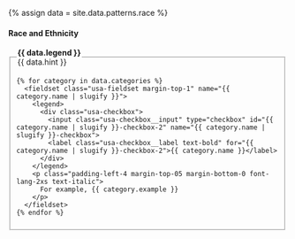 {% assign data = site.data.patterns.race %}

<h4 class="site-preview-heading">Race and Ethnicity</h4>
<form class="usa-form usa-form--large">
  <fieldset name="race-and-ethnicity" class="usa-fieldset" aria-multiselectable="true">
    <legend class="usa-legend">
      <label>
        <strong>{{ data.legend }}</strong> <br/>
        <span class="text-italic">{{ data.hint }}</span>
      </label>
    </legend>

    {% for category in data.categories %}
      <fieldset class="usa-fieldset margin-top-1" name="{{ category.name | slugify }}">
        <legend>
          <div class="usa-checkbox">
            <input class="usa-checkbox__input" type="checkbox" id="{{ category.name | slugify }}-checkbox-2" name="{{ category.name | slugify }}-checkbox">
            <label class="usa-checkbox__label text-bold" for="{{ category.name | slugify }}-checkbox-2">{{ category.name }}</label>
          </div>
        </legend>
        <p class="padding-left-4 margin-top-05 margin-bottom-0 font-lang-2xs text-italic">
          For example, {{ category.example }}
        </p>
      </fieldset>
    {% endfor %}
  </fieldset>
</form>